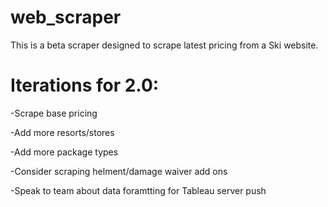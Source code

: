 # web_scraper

This is a beta scraper designed to scrape latest pricing from a Ski website.

# Iterations for 2.0:
-Scrape base pricing

-Add more resorts/stores

-Add more package types

-Consider scraping helment/damage waiver add ons

-Speak to team about data foramtting for Tableau server push
